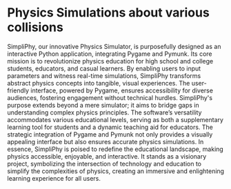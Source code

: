 # Physics Simulations about various collisions

SimpliPhy, our innovative Physics Simulator, is purposefully designed as an interactive Python application, integrating Pygame and Pymunk. Its core mission is to revolutionize physics education for high school and college students, educators, and casual learners. By enabling users to input parameters and witness real-time simulations, SimpliPhy transforms abstract physics concepts into tangible, visual experiences. The user-friendly interface, powered by Pygame, ensures accessibility for diverse audiences, fostering engagement without technical hurdles.
SimpliPhy's purpose extends beyond a mere simulator; it aims to bridge gaps in understanding complex physics principles. The software’s versatility accommodates various educational levels, serving as both a supplementary learning tool for students and a dynamic teaching aid for educators. The strategic integration of Pygame and Pymunk not only provides a visually appealing interface but also ensures accurate physics simulations.
In essence, SimpliPhy is poised to redefine the educational landscape, making physics accessible, enjoyable, and interactive. It stands as a visionary project, symbolizing the intersection of technology and education to simplify the complexities of physics, creating an immersive and enlightening learning experience for all users.


